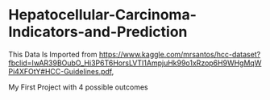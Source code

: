 # Hepatocellular-Carcinoma-Indicators-and-Prediction
This Data Is Imported from https://www.kaggle.com/mrsantos/hcc-dataset?fbclid=IwAR39BOubO_Hi3P6T6HorsLVTI1AmpjuHk99o1xRzop6H9WHgMqWPi4XFOtY#HCC-Guidelines.pdf, 

My First Project with 4 possible outcomes
